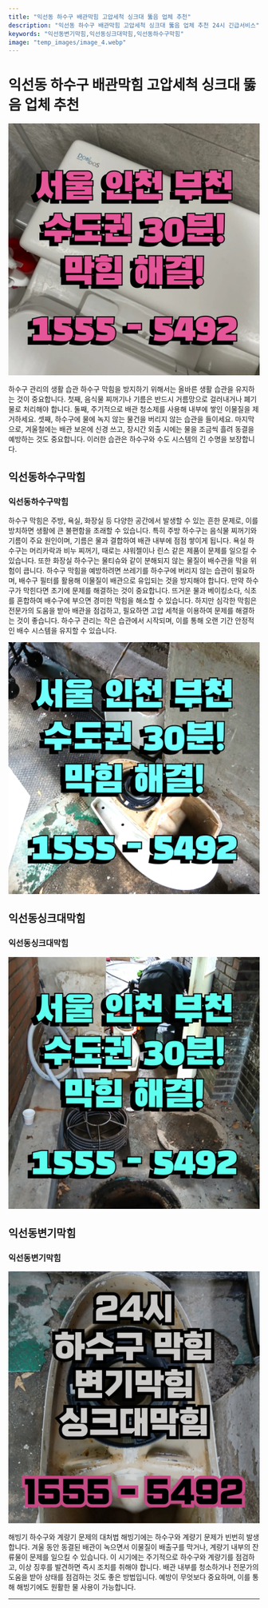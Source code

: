 ```yaml
---
title: "익선동 하수구 배관막힘 고압세척 싱크대 뚫음 업체 추천"
description: "익선동 하수구 배관막힘 고압세척 싱크대 뚫음 업체 추천 24시 긴급서비스"
keywords: "익선동변기막힘,익선동싱크대막힘,익선동하수구막힘"
image: "temp_images/image_4.webp"
---
```


# 익선동 하수구 배관막힘 고압세척 싱크대 뚫음 업체 추천

![익선동하수구막힘](temp_images/image_2.webp) 

하수구 관리의 생활 습관
하수구 막힘을 방지하기 위해서는 올바른 생활 습관을 유지하는 것이 중요합니다. 첫째, 음식물 찌꺼기나 기름은 반드시 거름망으로 걸러내거나 폐기물로 처리해야 합니다. 둘째, 주기적으로 배관 청소제를 사용해 내부에 쌓인 이물질을 제거하세요. 셋째, 하수구에 물에 녹지 않는 물건을 버리지 않는 습관을 들이세요. 마지막으로, 겨울철에는 배관 보온에 신경 쓰고, 장시간 외출 시에는 물을 조금씩 흘려 동결을 예방하는 것도 중요합니다. 이러한 습관은 하수구와 수도 시스템의 긴 수명을 보장합니다.


## 익선동하수구막힘

### 익선동하수구막힘

하수구 막힘은 주방, 욕실, 화장실 등 다양한 공간에서 발생할 수 있는 흔한 문제로, 이를 방치하면 생활에 큰 불편함을 초래할 수 있습니다. 특히 주방 하수구는 음식물 찌꺼기와 기름이 주요 원인이며, 기름은 물과 결합하여 배관 내부에 점점 쌓이게 됩니다. 욕실 하수구는 머리카락과 비누 찌꺼기, 때로는 샤워젤이나 린스 같은 제품이 문제를 일으킬 수 있습니다. 또한 화장실 하수구는 물티슈와 같이 분해되지 않는 물질이 배수관을 막을 위험이 큽니다. 하수구 막힘을 예방하려면 쓰레기를 하수구에 버리지 않는 습관이 필요하며, 배수구 필터를 활용해 이물질이 배관으로 유입되는 것을 방지해야 합니다. 만약 하수구가 막힌다면 초기에 문제를 해결하는 것이 중요합니다. 뜨거운 물과 베이킹소다, 식초를 혼합하여 배수구에 부으면 경미한 막힘을 해소할 수 있습니다. 하지만 심각한 막힘은 전문가의 도움을 받아 배관을 점검하고, 필요하면 고압 세척을 이용하여 문제를 해결하는 것이 좋습니다. 하수구 관리는 작은 습관에서 시작되며, 이를 통해 오랜 기간 안정적인 배수 시스템을 유지할 수 있습니다.

![익선동하수구막힘](temp_images/image_9.webp) 



## 익선동싱크대막힘

### 익선동싱크대막힘

![익선동싱크대막힘](temp_images/image_5.webp) 



## 익선동변기막힘

### 익선동변기막힘

![익선동변기막힘](temp_images/image_7.webp) 

  해빙기 하수구와 계량기 문제의 대처법
해빙기에는 하수구와 계량기 문제가 빈번히 발생합니다. 겨울 동안 동결된 배관이 녹으면서 이물질이 배출구를 막거나, 계량기 내부의 잔류물이 문제를 일으킬 수 있습니다. 이 시기에는 주기적으로 하수구와 계량기를 점검하고, 이상 징후를 발견하면 즉시 조치를 취해야 합니다. 배관 내부를 청소하거나 전문가의 도움을 받아 상태를 점검하는 것도 좋은 방법입니다. 예방이 무엇보다 중요하며, 이를 통해 해빙기에도 원활한 물 사용이 가능합니다.

---

